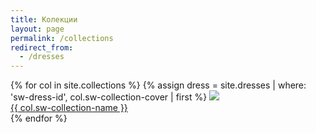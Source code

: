 ```yaml
---
title: Колекции
layout: page
permalink: /collections
redirect_from:
  - /dresses
---
```


<main class="layout">
  <div>
  {% for col in site.collections %}
    {% assign dress = site.dresses | where: 'sw-dress-id', col.sw-collection-cover | first %}
    <a class="home link" href="{{ col.url }}">
      <picture>
        <source media="(max-height: 899px)" srcset="{% link /assets/images/dresses/{{ dress.sw-dress-id }}-{{ dress.sw-dress-photos | first }}-640.JPG %}">
        <img src="{% link /assets/images/dresses/{{ dress.sw-dress-id }}-{{ dress.sw-dress-photos | first }}-1280.JPG %}">
      </picture>
      <div class="home link text">{{ col.sw-collection-name }}</div>
    </a>
  {% endfor %}
  </div>
</main>

